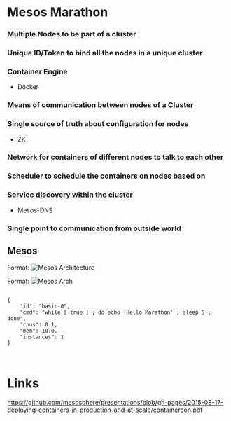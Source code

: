 # Mesos  Marathon 
### Multiple Nodes to be part of a cluster

### Unique ID/Token to bind all the nodes in a unique cluster

### Container Engine
- Docker 

### Means of communication between nodes of a Cluster

### Single source of truth about configuration for nodes
-  ZK

### Network for containers of different nodes to talk to each other

### Scheduler to schedule the containers on nodes based on

### Service discovery within the cluster
- Mesos-DNS

### Single point to communication from outside world



## Mesos

Format: ![Mesos Architecture](http://mesos.apache.org/assets/img/documentation/architecture3.jpg)

Format: ![Mesos Arch](http://mesos.apache.org/assets/img/documentation/architecture-example.jpg)



```

{
    "id": "basic-0", 
    "cmd": "while [ true ] ; do echo 'Hello Marathon' ; sleep 5 ; done",
    "cpus": 0.1,
    "mem": 10.0,
    "instances": 1
}

```



```


```



# Links

https://github.com/mesosphere/presentations/blob/gh-pages/2015-08-17-deploying-containers-in-production-and-at-scale/containercon.pdf

